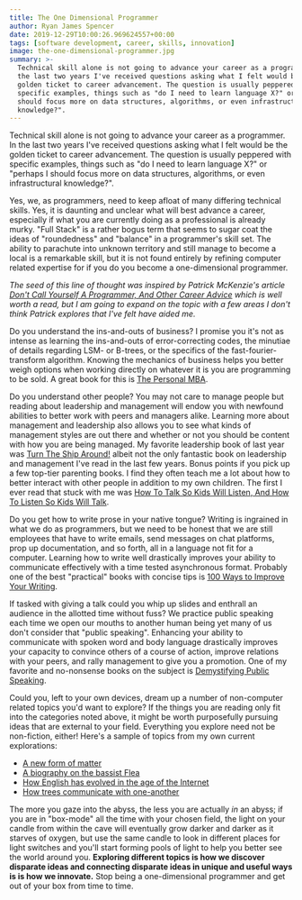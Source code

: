 ```yaml
---
title: The One Dimensional Programmer
author: Ryan James Spencer
date: 2019-12-29T10:00:26.969624557+00:00
tags: [software development, career, skills, innovation]
image: the-one-dimensional-programmer.jpg
summary: >-
  Technical skill alone is not going to advance your career as a programmer. In
  the last two years I've received questions asking what I felt would be the
  golden ticket to career advancement. The question is usually peppered with
  specific examples, things such as "do I need to learn language X?" or "perhaps I
  should focus more on data structures, algorithms, or even infrastructural
  knowledge?".
---
```


Technical skill alone is not going to advance your career as a programmer. In
the last two years I've received questions asking what I felt would be the
golden ticket to career advancement. The question is usually peppered with
specific examples, things such as "do I need to learn language X?" or "perhaps I
should focus more on data structures, algorithms, or even infrastructural
knowledge?".

Yes, we, as programmers, need to keep afloat of many differing technical skills.
Yes, it is daunting and unclear what will best advance a career, especially if
what you are currently doing as a professional is already murky. "Full Stack" is
a rather bogus term that seems to sugar coat the ideas of "roundedness" and
"balance" in a programmer's skill set. The ability to parachute into unknown
territory and still manage to become a local is a remarkable skill, but it is
not found entirely by refining computer related expertise for if you do you
become a one-dimensional programmer.

_The seed of this line of thought was inspired by Patrick McKenzie's article
[Don't Call Yourself A Programmer, And Other Career
Advice](https://www.kalzumeus.com/2011/10/28/dont-call-yourself-a-programmer/)
which is well worth a read, but I am going to expand on the topic with a few
areas I don't think Patrick explores that I've felt have aided me._

Do you understand the ins-and-outs of business? I promise you it's not as
intense as learning the ins-and-outs of error-correcting codes, the minutiae of
details regarding LSM- or B-trees, or the specifics of the
fast-fourier-transform algorithm. Knowing the mechanics of business helps you
better weigh options when working directly on whatever it is you are programming
to be sold. A great book for this is [The Personal
MBA](https://www.goodreads.com/book/show/9512985-the-personal-mba).

Do you understand other people? You may not care to manage people but reading
about leadership and management will endow you with newfound abilities to better
work with peers and managers alike. Learning more about management and
leadership also allows you to see what kinds of management styles are out there
and whether or not you should be content with how you are being managed. My
favorite leadership book of last year was [Turn The Ship
Around!](https://www.goodreads.com/book/show/16158601-turn-the-ship-around)
albeit not the only fantastic book on leadership and management I've read in the
last few years. Bonus points if you pick up a few top-tier parenting books. I
find they often teach me a lot about how to better interact with other people in
addition to my own children. The first I ever read that stuck with me was [How
To Talk So Kids Will Listen, And How To Listen So Kids Will Talk](https://www.goodreads.com/book/show/769016.How_to_Talk_So_Kids_Will_Listen_Listen_So_Kids_Will_Talk?from_search=true&qid=A20YKgAad8&rank=1).

Do you get how to write prose in your native tongue? Writing is ingrained in
what we do as programmers, but we need to be honest that we are still employees
that have to write emails, send messages on chat platforms, prop up
documentation, and so forth, all in a language not fit for a computer. Learning
how to write well drastically improves your ability to communicate effectively
with a time tested asynchronous format. Probably one of the best "practical"
books with concise tips is [100 Ways to
Improve Your Writing](https://www.goodreads.com/book/show/41769546-100-ways-to-improve-your-writing-updated?from_search=true&qid=0bszRxf7vW&rank=3).

If tasked with giving a talk could you whip up slides and enthrall an audience
in the allotted time without fuss? We practice public speaking each time we
open our mouths to another human being yet many of us don't consider that
"public speaking". Enhancing your ability to communicate with spoken word and
body language drastically improves your capacity to convince others of a course
of action, improve relations with your peers, and rally management to give you a
promotion. One of my favorite and no-nonsense books on the subject is
[Demystifying Public Speaking](https://www.goodreads.com/book/show/32784222-demystifying-public-speaking).

Could you, left to your own devices, dream up a number of non-computer related
topics you'd want to explore? If the things you are reading only fit into the
categories noted above, it might be worth purposefully pursuing ideas that are
external to your field. Everything you explore need not be non-fiction, either!
Here's a sample of topics from my own current explorations:

* [A new form of matter](https://www.goodreads.com/book/show/35297608-the-second-kind-of-impossible?from_search=true&qid=nXScUtfJXZ&rank=1)
* [A biography on the bassist Flea](https://www.goodreads.com/book/show/39667068-acid-for-the-children?ac=1&from_search=true&qid=iYB5JCa0eO&rank=1)
* [How English has evolved in the age of the Internet](https://www.goodreads.com/book/show/36739320-because-internet?from_search=true&qid=c5tPDh71fD&rank=1)
* [How trees communicate with one-another](https://www.goodreads.com/book/show/28256439-the-hidden-life-of-trees?from_search=true&qid=QvC55VC7MR&rank=1)

The more you gaze into the abyss, the less you are actually _in_ an abyss; if
you are in "box-mode" all the time with your chosen field, the light on your
candle from within the cave will eventually grow darker and darker as it starves
of oxygen, but use the same candle to look in different places for light
switches and you'll start forming pools of light to help you better see the
world around you. **Exploring different topics is how we discover disparate
ideas and connecting disparate ideas in unique and useful ways is is how we
innovate.** Stop being a one-dimensional programmer and get out of your box from
time to time.
